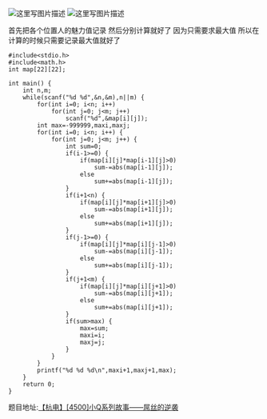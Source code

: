 ![这里写图片描述](http://img.blog.csdn.net/20160322222735278)
![这里写图片描述](http://img.blog.csdn.net/20160322222802435)


首先把各个位置人的魅力值记录
然后分别计算就好了
因为只需要求最大值
所以在计算的时候只需要记录最大值就好了

```
#include<stdio.h>
#include<math.h>
int map[22][22];

int main() {
	int n,m;
	while(scanf("%d %d",&n,&m),n||m) {
		for(int i=0; i<n; i++)
			for(int j=0; j<m; j++)
				scanf("%d",&map[i][j]);
		int max=-999999,maxi,maxj;
		for(int i=0; i<n; i++) {
			for(int j=0; j<m; j++) {
				int sum=0;
				if(i-1>=0) {
					if(map[i][j]*map[i-1][j]>0)
						sum-=abs(map[i-1][j]);
					else
						sum+=abs(map[i-1][j]);
				}
				if(i+1<n) {
					if(map[i][j]*map[i+1][j]>0)
						sum-=abs(map[i+1][j]);
					else
						sum+=abs(map[i+1][j]);
				}
				if(j-1>=0) {
					if(map[i][j]*map[i][j-1]>0)
						sum-=abs(map[i][j-1]);
					else
						sum+=abs(map[i][j-1]);
				}
				if(j+1<m) {
					if(map[i][j]*map[i][j+1]>0)
						sum-=abs(map[i][j+1]);
					else
						sum+=abs(map[i][j+1]);
				}
				if(sum>max) {
					max=sum;
					maxi=i;
					maxj=j;
				}
			}
		}
		printf("%d %d %d\n",maxi+1,maxj+1,max);
	}
	return 0;
}

```

题目地址:[【杭电】\[4500\]小Q系列故事——屌丝的逆袭](http://acm.hdu.edu.cn/showproblem.php?pid=4500)